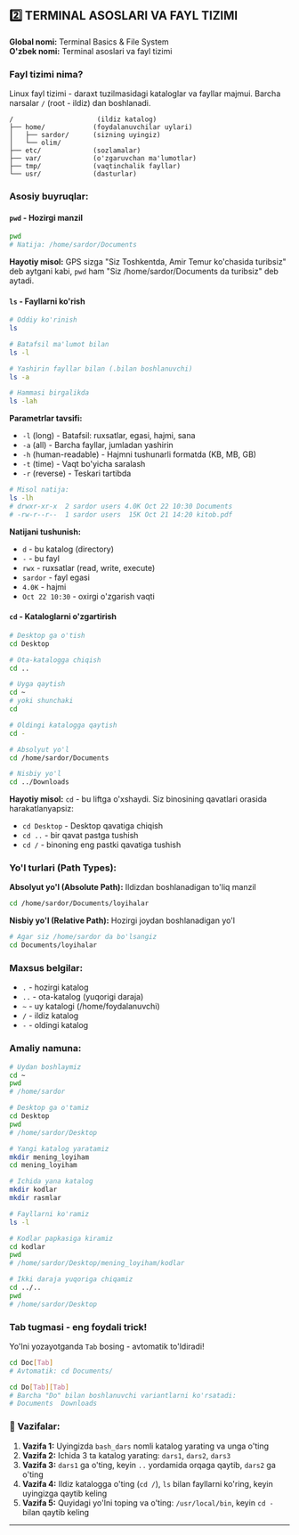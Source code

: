 
## 2️⃣ TERMINAL ASOSLARI VA FAYL TIZIMI
**Global nomi:** Terminal Basics & File System  
**O'zbek nomi:** Terminal asoslari va fayl tizimi

### Fayl tizimi nima?

Linux fayl tizimi - daraxt tuzilmasidagi kataloglar va fayllar majmui. Barcha narsalar `/` (root - ildiz) dan boshlanadi.

```
/                     (ildiz katalog)
├── home/            (foydalanuvchilar uylari)
│   ├── sardor/      (sizning uyingiz)
│   └── olim/
├── etc/             (sozlamalar)
├── var/             (o'zgaruvchan ma'lumotlar)
├── tmp/             (vaqtinchalik fayllar)
└── usr/             (dasturlar)
```

### Asosiy buyruqlar:

#### `pwd` - Hozirgi manzil
```bash
pwd
# Natija: /home/sardor/Documents
```

**Hayotiy misol:** GPS sizga "Siz Toshkentda, Amir Temur ko'chasida turibsiz" deb aytgani kabi, `pwd` ham "Siz /home/sardor/Documents da turibsiz" deb aytadi.

#### `ls` - Fayllarni ko'rish

```bash
# Oddiy ko'rinish
ls

# Batafsil ma'lumot bilan
ls -l

# Yashirin fayllar bilan (.bilan boshlanuvchi)
ls -a

# Hammasi birgalikda
ls -lah
```

**Parametrlar tavsifi:**
- `-l` (long) - Batafsil: ruxsatlar, egasi, hajmi, sana
- `-a` (all) - Barcha fayllar, jumladan yashirin
- `-h` (human-readable) - Hajmni tushunarli formatda (KB, MB, GB)
- `-t` (time) - Vaqt bo'yicha saralash
- `-r` (reverse) - Teskari tartibda

```bash
# Misol natija:
ls -lh
# drwxr-xr-x  2 sardor users 4.0K Oct 22 10:30 Documents
# -rw-r--r--  1 sardor users  15K Oct 21 14:20 kitob.pdf
```

**Natijani tushunish:**
- `d` - bu katalog (directory)
- `-` - bu fayl
- `rwx` - ruxsatlar (read, write, execute)
- `sardor` - fayl egasi
- `4.0K` - hajmi
- `Oct 22 10:30` - oxirgi o'zgarish vaqti

#### `cd` - Kataloglarni o'zgartirish

```bash
# Desktop ga o'tish
cd Desktop

# Ota-katalogga chiqish
cd ..

# Uyga qaytish
cd ~
# yoki shunchaki
cd

# Oldingi katalogga qaytish
cd -

# Absolyut yo'l
cd /home/sardor/Documents

# Nisbiy yo'l
cd ../Downloads
```

**Hayotiy misol:** `cd` - bu liftga o'xshaydi. Siz binosining qavatlari orasida harakatlanyapsiz:
- `cd Desktop` - Desktop qavatiga chiqish
- `cd ..` - bir qavat pastga tushish
- `cd /` - binoning eng pastki qavatiga tushish

### Yo'l turlari (Path Types):

**Absolyut yo'l (Absolute Path):** Ildizdan boshlanadigan to'liq manzil
```bash
cd /home/sardor/Documents/loyihalar
```

**Nisbiy yo'l (Relative Path):** Hozirgi joydan boshlanadigan yo'l
```bash
# Agar siz /home/sardor da bo'lsangiz
cd Documents/loyihalar
```

### Maxsus belgilar:

- `.` - hozirgi katalog
- `..` - ota-katalog (yuqorigi daraja)
- `~` - uy katalogi (/home/foydalanuvchi)
- `/` - ildiz katalog
- `-` - oldingi katalog

### Amaliy namuna:

```bash
# Uydan boshlaymiz
cd ~
pwd
# /home/sardor

# Desktop ga o'tamiz
cd Desktop
pwd
# /home/sardor/Desktop

# Yangi katalog yaratamiz
mkdir mening_loyiham
cd mening_loyiham

# Ichida yana katalog
mkdir kodlar
mkdir rasmlar

# Fayllarni ko'ramiz
ls -l

# Kodlar papkasiga kiramiz
cd kodlar
pwd
# /home/sardor/Desktop/mening_loyiham/kodlar

# Ikki daraja yuqoriga chiqamiz
cd ../..
pwd
# /home/sardor/Desktop
```

### Tab tugmasi - eng foydali trick!

Yo'lni yozayotganda `Tab` bosing - avtomatik to'ldiradi!

```bash
cd Doc[Tab]
# Avtomatik: cd Documents/

cd Do[Tab][Tab]
# Barcha "Do" bilan boshlanuvchi variantlarni ko'rsatadi:
# Documents  Downloads
```

### 📝 Vazifalar:

1. **Vazifa 1:** Uyingizda `bash_dars` nomli katalog yarating va unga o'ting
2. **Vazifa 2:** Ichida 3 ta katalog yarating: `dars1`, `dars2`, `dars3`
3. **Vazifa 3:** `dars1` ga o'ting, keyin `..` yordamida orqaga qaytib, `dars2` ga o'ting
4. **Vazifa 4:** Ildiz katalogga o'ting (`cd /`), `ls` bilan fayllarni ko'ring, keyin uyingizga qaytib keling
5. **Vazifa 5:** Quyidagi yo'lni toping va o'ting: `/usr/local/bin`, keyin `cd -` bilan qaytib keling

---